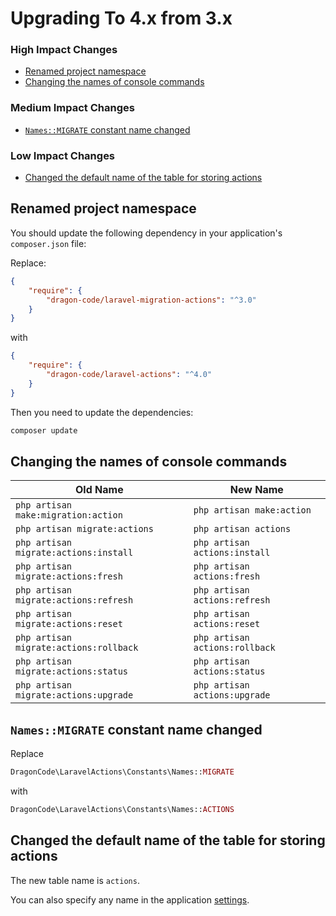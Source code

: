 # Upgrading To 4.x from 3.x

### High Impact Changes

- [Renamed project namespace](#renamed-project-namespace)
- [Changing the names of console commands](#changing-the-names-of-console-commands)

### Medium Impact Changes

- [`Names::MIGRATE` constant name changed](#names-migrate-constant-name-changed)

### Low Impact Changes

- [Changed the default name of the table for storing actions](#changed-the-default-name-of-the-table-for-storing-actions)

## Renamed project namespace

You should update the following dependency in your application's `composer.json` file:

Replace:

```json
{
    "require": {
        "dragon-code/laravel-migration-actions": "^3.0"
    }
}
```

with

```json
{
    "require": {
        "dragon-code/laravel-actions": "^4.0"
    }
}
```

Then you need to update the dependencies:

```bash
composer update
```

## Changing the names of console commands

| Old Name                               | New Name                       |
|----------------------------------------|--------------------------------|
| `php artisan make:migration:action`    | `php artisan make:action`      |
| `php artisan migrate:actions`          | `php artisan actions`          |
| `php artisan migrate:actions:install`  | `php artisan actions:install`  |
| `php artisan migrate:actions:fresh`    | `php artisan actions:fresh`    |
| `php artisan migrate:actions:refresh`  | `php artisan actions:refresh`  |
| `php artisan migrate:actions:reset`    | `php artisan actions:reset`    |
| `php artisan migrate:actions:rollback` | `php artisan actions:rollback` |
| `php artisan migrate:actions:status`   | `php artisan actions:status`   |
| `php artisan migrate:actions:upgrade`  | `php artisan actions:upgrade`  |

## `Names::MIGRATE` constant name changed

Replace

```php
DragonCode\LaravelActions\Constants\Names::MIGRATE
```

with

```php
DragonCode\LaravelActions\Constants\Names::ACTIONS
```

## Changed the default name of the table for storing actions

The new table name is `actions`.

You can also specify any name in the application [settings](https://github.com/TheDragonCode/laravel-actions/blob/main/config/actions.php).
